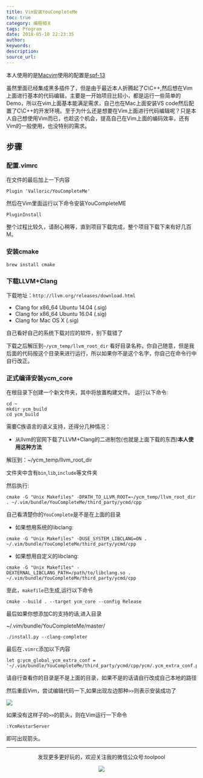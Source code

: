```yaml
---
title: Vim安装YouCompleteMe
toc: true
category: 编程相关
tags: Program
date: 2018-05-10 22:23:35
author:
keywords:
description:
source_url:
---
```


本人使用的是[Macvim](https://macvim-dev.github.io/macvim/)使用的配置是[spf-13](https://github.com/spf13/spf13-vim)

虽然里面已经集成黑多插件了，但是由于最近本人折腾起了C\C++,然后想在Vim上面进行基本的代码编辑，主要是一开始项目比较小，都是运行一些简单的Demo，所以在vim上面基本能满足需求，自己也在Mac上面安装VS code然后配置了C\C++的开发环境。至于为什么还是想要在Vim上面进行代码编辑呢？只是本人自己想使用Vim而已，也趁这个机会，提高自己在Vim上面的编码效率，还有Vim的一般使用，也没特别的需求。

## 步骤

### 配置.vimrc
在文件的最后加上一下内容
```
Plugin 'Valloric/YouCompleteMe'
```
然后在Vim里面运行以下命令安装YouCompleteME
```
PluginInstall
```
整个过程比较久，请耐心稍等，直到项目下载完成，整个项目下载下来有好几百M。

### 安装cmake

```
brew install cmake
```

### 下载LLVM+Clang

下载地址：`http://llvm.org/releases/download.html`


- Clang for x86_64 Ubuntu 14.04 (.sig)
- Clang for x86_64 Ubuntu 16.04 (.sig)
- Clang for Mac OS X (.sig)

自己看好自己的系统下载对应的软件，别下载错了

下载之后解压到`~/ycm_temp/llvm_root_dir` 看好目录名称，你自己随意，但是我后面的代码按这个目录来进行运行，所以如果你不是这个名字，你自己在命令行中自行改正。

### 正式编译安装ycm_core

在根目录下创建一个新文件夹，其中将放置构建文件。 运行以下命令:
```
cd ~
mkdir ycm_build
cd ycm_build
```

需要C族语言的语义支持，还得分几种情况：
- 从llvm的官网下载了LLVM+Clang的二进制包(也就是上面下载的东西)**本人使用这种方法**

解压到：~/ycm_temp/llvm_root_dir

文件夹中含有`bin`,`lib`,`include`等文件夹

然后执行:
```
cmake -G "Unix Makefiles" -DPATH_TO_LLVM_ROOT=~/ycm_temp/llvm_root_dir . ~/.vim/bundle/YouCompleteMe/third_party/ycmd/cpp
```

自己看清楚你的`YouComplete`是不是在上面的目录

- 如果想用系统的libclang:

```
cmake -G "Unix Makefiles" -DUSE_SYSTEM_LIBCLANG=ON . ~/.vim/bundle/YouCompleteMe/third_party/ycmd/cpp
```

- 如果想用自定义的libclang:

```
cmake -G "Unix Makefiles" -DEXTERNAL_LIBCLANG_PATH=/path/to/libclang.so . ~/.vim/bundle/YouCompleteMe/third_party/ycmd/cpp
```

至此，`makefile`已生成,运行以下命令

`cmake --build . --target ycm_core --config Release`

最后如果你想添加C的支持的话,进入目录

~/.vim/bundle/YouCompleteMe/master/

```
./install.py --clang-completer
```

最后在`.vimrc`添加以下内容

```
let g:ycm_global_ycm_extra_conf = '~/.vim/bundle/YouCompleteMe/third_party/ycmd/cpp/ycm/.ycm_extra_conf.py'
```
请自行查看你的目录是不是上面的目录，如果不是的话请自行改成自己本地的路径

然后重启Vim，尝试编辑代码一下,如果出现左边那种`>>`则表示安装成功了

![](http://omvbl46i3.bkt.clouddn.com/95b2ff1939587e751d59614d6a5f73a1.png)

如果没有这样子的`>>`的箭头，则在Vim运行一下命令

```
:YcmRestarServer
```
即可出现箭头。

---

<div align=center>
发现更多更好玩的，欢迎关注我的微信公众号:toolpool

![](/img/qrcode.jpg)
</div>
